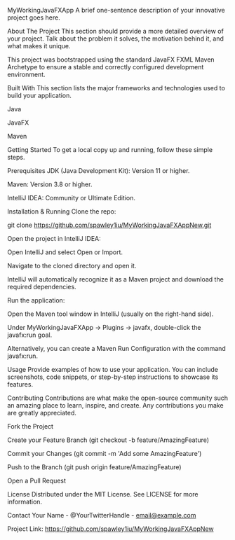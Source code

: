 MyWorkingJavaFXApp
A brief one-sentence description of your innovative project goes here.

About The Project
This section should provide a more detailed overview of your project. Talk about the problem it solves, the motivation behind it, and what makes it unique.

This project was bootstrapped using the standard JavaFX FXML Maven Archetype to ensure a stable and correctly configured development environment.

Built With
This section lists the major frameworks and technologies used to build your application.

Java

JavaFX

Maven

Getting Started
To get a local copy up and running, follow these simple steps.

Prerequisites
JDK (Java Development Kit): Version 11 or higher.

Maven: Version 3.8 or higher.

IntelliJ IDEA: Community or Ultimate Edition.

Installation & Running
Clone the repo:

git clone https://github.com/spawley1iu/MyWorkingJavaFXAppNew.git

Open the project in IntelliJ IDEA:

Open IntelliJ and select Open or Import.

Navigate to the cloned directory and open it.

IntelliJ will automatically recognize it as a Maven project and download the required dependencies.

Run the application:

Open the Maven tool window in IntelliJ (usually on the right-hand side).

Under MyWorkingJavaFXApp -> Plugins -> javafx, double-click the javafx:run goal.

Alternatively, you can create a Maven Run Configuration with the command javafx:run.

Usage
Provide examples of how to use your application. You can include screenshots, code snippets, or step-by-step instructions to showcase its features.

Contributing
Contributions are what make the open-source community such an amazing place to learn, inspire, and create. Any contributions you make are greatly appreciated.

Fork the Project

Create your Feature Branch (git checkout -b feature/AmazingFeature)

Commit your Changes (git commit -m 'Add some AmazingFeature')

Push to the Branch (git push origin feature/AmazingFeature)

Open a Pull Request

License
Distributed under the MIT License. See LICENSE for more information.

Contact
Your Name - @YourTwitterHandle - email@example.com

Project Link: https://github.com/spawley1iu/MyWorkingJavaFXAppNew
